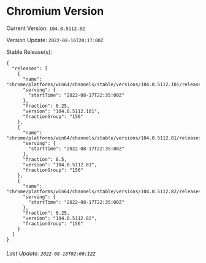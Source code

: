 # Chromium Version

Current Version: `104.0.5112.82`

Version Update: `2022-08-16T20:17:00Z`

Stable Release(s):
```
{
  "releases": [
    {
      "name": "chrome/platforms/win64/channels/stable/versions/104.0.5112.101/releases/1660775700",
      "serving": {
        "startTime": "2022-08-17T22:35:00Z"
      },
      "fraction": 0.25,
      "version": "104.0.5112.101",
      "fractionGroup": "156"
    },
    {
      "name": "chrome/platforms/win64/channels/stable/versions/104.0.5112.81/releases/1660775700",
      "serving": {
        "startTime": "2022-08-17T22:35:00Z"
      },
      "fraction": 0.5,
      "version": "104.0.5112.81",
      "fractionGroup": "156"
    },
    {
      "name": "chrome/platforms/win64/channels/stable/versions/104.0.5112.82/releases/1660775700",
      "serving": {
        "startTime": "2022-08-17T22:35:00Z"
      },
      "fraction": 0.25,
      "version": "104.0.5112.82",
      "fractionGroup": "156"
    }
  ]
}
```

###### Last Update: `2022-08-18T02:00:12Z`
